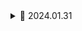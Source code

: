 <details>
<summary>📅 2024.01.31</summary>

<h1>npm 초기화 및 Express 설치</h1>

- `npm init`

  - package.json : 프로젝트의 정보와 프로젝트에서 사용 중인 패키지의 의존성을 관리하는 곳

- `npm install express`

  - express : Node.js 의 API를 단순화하고 유용한 기능들을 더 추가 시켜 Node.js 를 더 편리하고 유용하게 사용할 수 있게 해주는 모듈

- index.js 파일 생성
  - Node.js 에서 진입점이 되는 파일

<h2>라우팅 및 서버 구동</h2>

```javascript
const express = require("express");
const dotenv = require("dotenv");

dotenv.config();

const app = express();

app.get("/", (req, res) => {
  res.send("Hello World");
});

//PORT
const PORT = process.env.PORT;

app.listen(PORT, () => {
  console.log(`Listening on ${PORT}`);
});
```

`node index.js`

![image](https://github.com/JEONGSUJONG/readme-main/assets/142254876/5dfa5b4c-a604-4889-b148-3f7ea4371fb2)

- `npm install -D nodemon` : nodemon 은 Node.js 애플리케이션의 코드 변경을 감지하고 자동으로 서버를 다시 시작해주는 도구

- package.json

```json
  "scripts": {
    "dev": "nodemon src/index.js",      // 추가
    "test": "echo \"Error: no test specified\" && exit 1"
  },
```

`npm run dev`

<h1>BE Folder Structure</h1>

```
├─node_modules
├─src
    ├─middleware
    │   └─auth.js
    ├─models
    │   └─User.js
    ├─routes
    │   └─users.js
    └─index.js
├─public
    └─//static 파일
├─.env
├─.gitignore
├─package-lock.json
└─package.json
```

<h1>필요한 package 설치</h1>

- `npm install bcryptjs` : `bcryptjs` 비밀번호를 해싱을 수행하기 위한 라이브러리
- `npm install jsonwebtoken` : `jsonwebtoken` JSON 형식의 토큰을 생성하고 검증하기 위한 라이브러리. 주로 (Authentication) 을 구현할 때 사용되며 특히, 웹 토큰 (JSON Web Token)을 생성하여 사용자의 세션 상태를 유지하거나 검증할 수 있게 한다.
- `npm install cors` : Express 애플리케이션에서 클라이언트와 서버 간의 HTTP 요청에 응답하고 자원 요청을 허용하는 미들웨어
- `npm install mongoose` : MongoDB와 상호 작용하기 위한 Node.js 라이브러리.

<h1>express.static()</h1>

- express.static : 이미지, CSS 파일 및 Javascript 파일과 같은 정적 파일을 제공하려면 Express의 express.static 내장 미들웨어 기능을 사용할 수 있다.

![image](https://github.com/JEONGSUJONG/readme-main/assets/142254876/8aa45f1e-9deb-40cb-9783-219769a685bc)

- index.js

```javascript
const path = require("path");

// public 폴더 안의 정적 파일 가져오기
app.use(express.static(path.join(__dirname, "../public")));
```

![image](https://github.com/JEONGSUJONG/readme-main/assets/142254876/32c17f29-8f63-4044-9c41-84bd03e88bc8)

- `__dirname` : 현재 파일이 위치한 디렉토리를 의미
  - `path.join` 을 사용하여 정적 파일이 위치한 디렉토리 경로를 지정합니다.
- `"../public"` 은 정적 파일들이 위치한 디렉토리

`app.use("가상경로", express.static("public"));` : 가상경로로 사용할 수 있지만 노드 프로세스를 시작하는 디렉토리는 상대적이기에 위의 예시인 절대 경로로 사용하는 것을 권장.

<h1>Cors</h1>

- Server와 Client 간 Port가 다르거나 도메인이 다르면 즉, Origin이 다르면 Request 를 보낼 수 없다.
  - Why? 보안을 위한 Same Origin Policy 정책 때문 (동일 출처 정책)
- Cross-Origin Resource Sharing 를 사용하면 된다.
- `app.use(cors())`

<h1>Express.json</h1>

`app.use(express.json())`

```javascript
app.use(express.json());

app.post("/", (req, res) => {
  console.log(req.body);
  res.json(req.body);
});
```

https://github.com/JEONGSUJONG/readme-main/assets/142254876/bb725cbd-f045-490d-8385-216f9922e008

<h1>mongoose</h1>

- Mongoose : 데이터를 만들고 관리하기 위해서 먼저 Schema 를 만들고 그 스키마로 모델을 만든다. 몽구스는 MongoDB 를 쓸 때 사용해도 되고 안 써도 되는 선택사항

1. 스키마를 생성한다
2. 스키마를 이용하여 모델을 만든다
3. 모델을 이용하여 데이터를 CRUD 할 수 있다.

```javascript
const mongoose = require("mongoose");

const product = new mongoose.Schema({
  name: {
    type: String,
    required: true
  }
  price: {
    type: Number
  }
  ...
})

const Product = mongoose.model("Product", productSchema);
module.exports = Product;
```

- 애플리케이션 계층에서 특정 스키마를 적용

  - 모델 유효성 검사
  - MongoDB 작업을 쉽게 하기 위한 기타 기능

- Schema : Mongoose 스키마는 문서 (Document)의 구조, 기본값, 유효성 검사를 정의 (default: 0, required: true/false)
- Model : Mongoose 모델은 레코드 생성,쿼리,업데이트,삭제 등을 위한 데이터 베이스 인터페이스 제공

<h2>MongoDB Atlas Cloud Service</h2>

https://www.mongodb.com/ko-kr

로그인 -> new project -> database -> Build a Database

-> DatabaseAccess (username, password) 기억하기

```javascript
const mongoose = require("mongoose");

// mongoose
mongoose
  .connect(process.env.MONGO_URL, {
    dbName: process.env.MONGO_DB_NAME,
  })
  .then(() => console.log("MongoDB Connected"))
  .catch((err) => console.log(err));
```

- URL : Atlas -> Deployment/Database -> Connect -> Drivers -> `Add your connection string into your application code` URL 복사 후 .env 파일에 넣기 -> URL 에 `<username>:<password>` 에 DatabaseAccess 설정한 username과 password 넣어주기

![image](https://github.com/JEONGSUJONG/readme-main/assets/142254876/a6d204e6-46ca-481e-90c8-93ef31eed596)
정상적으로 연결되었다..!

- MongoDB Compass 에서도 동일한 URL 적용

<h2>User Schema 생성</h2>

- models/User.js

```javascript
const mongoose = required("mongoose");

const userSchema = mongoose.Schema({
  name: {
    type: String,
    maxLength: 50,
  },
  email: {
    type: String,
    trim: true, // 문자열 양 끝 공백 제거
    unique: 1, // 중복된 값 허용 x
  },
  password: {
    type: String,
    minLength: 5,
    required: true,
  },
  role: {
    type: Number,
    default: 0,
  },
  image: {
    type: String,
  },
});

const User = mongoose.model("User", userSchema);

module.exports = User;
```

<h1>Express 에러 처리</h1>

- 기본 라우트에서 에러 발생시키기
```javascript
app.get("/", (req, res) => {
  throw new Error("This is Error");
});
```

![image](https://github.com/JEONGSUJONG/readme-main/assets/142254876/3400c926-ca16-40a1-b059-e38ee3b36ec5)

- 실행하면 바로 서버가 다운(Crash) 된다 (에러 처리 미들웨어 필요)

```javascript
app.get("/", (req, res) => {
  throw new Error("This is Error");
});

// 에러 처리기
app.use((error, req, res, next) => {
  res.send(error.message);
});
```

![image](https://github.com/JEONGSUJONG/readme-main/assets/142254876/ff8d7f0c-ce29-45af-9497-da541b62231d)

- 위와같으면 서버가 다운 되지 않고 에러 메시지를 보여준다.
- 하지만, 비동기 요청으로 인한 에러는 에러 처리기에서 못 받는다.

```javascript
app.get("/", (req, res) => {
  setImmediate(() => {
    throw new Error("This is Error");
  });
});

app.use((error, req, res, next) => {
  res.send(error.message);
});
```

![image](https://github.com/JEONGSUJONG/readme-main/assets/142254876/6c16141e-8d2c-4fa9-89ba-c326681568d2)


<h2>How to solve?</h2>

- next 이용하기

```javascript
app.get("/", (req, res, next) => {
  setImmediate(() => {
    next(new Error("This is Error"));
  });
});

app.use((error, req, res, next) => {
  res.status(500).send(error.message || 'Internal Server Error');
});
```

</details>
